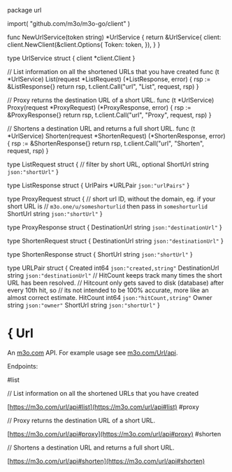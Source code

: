 package url

import(
	"github.com/m3o/m3o-go/client"
)

func NewUrlService(token string) *UrlService {
	return &UrlService{
		client: client.NewClient(&client.Options{
			Token: token,
		}),
	}
}

type UrlService struct {
	client *client.Client
}


// List information on all the shortened URLs that you have created
func (t *UrlService) List(request *ListRequest) (*ListResponse, error) {
	rsp := &ListResponse{}
	return rsp, t.client.Call("url", "List", request, rsp)
}

// Proxy returns the destination URL of a short URL.
func (t *UrlService) Proxy(request *ProxyRequest) (*ProxyResponse, error) {
	rsp := &ProxyResponse{}
	return rsp, t.client.Call("url", "Proxy", request, rsp)
}

// Shortens a destination URL and returns a full short URL.
func (t *UrlService) Shorten(request *ShortenRequest) (*ShortenResponse, error) {
	rsp := &ShortenResponse{}
	return rsp, t.client.Call("url", "Shorten", request, rsp)
}




type ListRequest struct {
  // filter by short URL, optional
  ShortUrl string `json:"shortUrl"`
}

type ListResponse struct {
  UrlPairs *URLPair `json:"urlPairs"`
}

type ProxyRequest struct {
  // short url ID, without the domain, eg. if your short URL is
  // `m3o.one/u/someshorturlid` then pass in `someshorturlid`
  ShortUrl string `json:"shortUrl"`
}

type ProxyResponse struct {
  DestinationUrl string `json:"destinationUrl"`
}

type ShortenRequest struct {
  DestinationUrl string `json:"destinationUrl"`
}

type ShortenResponse struct {
  ShortUrl string `json:"shortUrl"`
}

type URLPair struct {
  Created int64 `json:"created,string"`
  DestinationUrl string `json:"destinationUrl"`
  // HitCount keeps track many times the short URL has been resolved.
  // Hitcount only gets saved to disk (database) after every 10th hit, so
  // its not intended to be 100% accurate, more like an almost correct estimate.
  HitCount int64 `json:"hitCount,string"`
  Owner string `json:"owner"`
  ShortUrl string `json:"shortUrl"`
}

# { Url

An [m3o.com](https://m3o.com) API. For example usage see [m3o.com/Url/api](https://m3o.com/Url/api).

Endpoints:

#list

// List information on all the shortened URLs that you have created


[https://m3o.com/url/api#list](https://m3o.com/url/api#list)
#proxy

// Proxy returns the destination URL of a short URL.


[https://m3o.com/url/api#proxy](https://m3o.com/url/api#proxy)
#shorten

// Shortens a destination URL and returns a full short URL.


[https://m3o.com/url/api#shorten](https://m3o.com/url/api#shorten)
